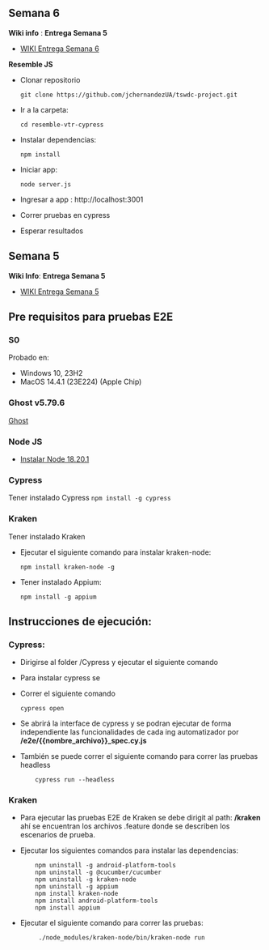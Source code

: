 ## Semana 6

**Wiki info** :
**Entrega Semana 5**
- [WIKI Entrega Semana 6](https://github.com/jchernandezUA/tswdc-project/wiki#semana-6)

**Resemble JS**

- Clonar repositorio
    ```
    git clone https://github.com/jchernandezUA/tswdc-project.git
    ```

- Ir a la carpeta:
    ```
    cd resemble-vtr-cypress
    ```

- Instalar dependencias:
    ```
    npm install
    ```

- Iniciar app:
    ```
    node server.js
    ```

- Ingresar a app : http://localhost:3001

- Correr pruebas en cypress

- Esperar resultados


## Semana 5
**Wiki Info**:
**Entrega Semana 5**
- [WIKI Entrega Semana 5](https://github.com/jchernandezUA/tswdc-project/wiki#semana-5)

## Pre requisitos para pruebas E2E

### S0
Probado en:

- Windows 10, 23H2
- MacOS 14.4.1 (23E224) (Apple Chip)

### Ghost v5.79.6
[Ghost](http://3.83.87.188/)
### Node JS
- [Instalar Node 18.20.1](https://nodejs.org/en/download)

### Cypress
Tener instalado Cypress
    ```
    npm install -g cypress
    ```

### Kraken
Tener instalado Kraken
- Ejecutar el siguiente comando para instalar kraken-node:
    ```
    npm install kraken-node -g
    ```
- Tener instalado Appium:
    ```
    npm install -g appium
    ```
    
## Instrucciones de ejecución:

### Cypress:
 - Dirigirse al folder /Cypress y ejecutar el siguiente comando
- Para instalar cypress se 

 - Correr el siguiente comando
    ```
    cypress open 
    ```

- Se abrirá la interface de cypress y se podran ejecutar de forma independiente las funcionalidades de cada ing automatizador por **/e2e/{{nombre_archivo}}_spec.cy.js**

 - También se puede correr el siguiente comando para correr las pruebas headless
    ```
        cypress run --headless
    ```
### Kraken
- Para ejecutar las pruebas E2E de Kraken se debe dirigit al path: **/kraken** ahí se encuentran los archivos .feature donde se describen los escenarios de prueba.

- Ejecutar los siguientes comandos para instalar las dependencias:
    ```
        npm uninstall -g android-platform-tools
        npm uninstall -g @cucumber/cucumber
        npm uninstall -g kraken-node
        npm uninstall -g appium
        npm install kraken-node
        npm install android-platform-tools
        npm install appium
    ```
    

- Ejecutar el siguiente comando para correr las pruebas:
    ```
         ./node_modules/kraken-node/bin/kraken-node run
    ```